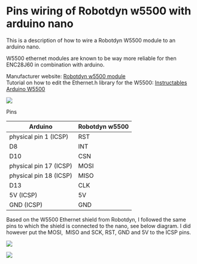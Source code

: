# Pins wiring of Robotdyn w5500 with arduino nano

This is a description of how to wire a Robotdyn W5500 module to an arduino nano. 

W5500 ethernet modules are known to be way more reliable for then ENC28J60 in combination with arduino. 

Manufacturer website: [Robotdyn w5500 module](https://robotdyn.com/ethernet-module-w5500-3-3v-5v.html)  
Tutorial on how to edit the Ethernet.h library for the W5500: [Instructables Arduino W5500](https://www.instructables.com/Arduino-Nano-with-WIZ550io-Easy-Internet/)

![](https://user-images.githubusercontent.com/43075793/114510933-8e54f980-9c37-11eb-90af-017696a3020c.png)

Pins 

| Arduino | Robotdyn w5500 |
| --- | --- |
| physical pin 1 (ICSP) | RST |
| D8 | INT |
| D10 | CSN |
| physical pin 17 (ICSP) | MOSI |
| physical pin 18 (ICSP) | MISO |
| D13 | CLK |
| 5V (ICSP) | 5V |
| GND (ICSP) | GND |

Based on the W5500 Ethernet shield from Robotdyn, I followed the same pins to which the shield is connected to the nano, see below diagram. I did however put the MOSI,  MISO and SCK, RST, GND and 5V to the ICSP pins.

![](https://user-images.githubusercontent.com/43075793/114511598-6619ca80-9c38-11eb-8957-94fb95d8c3b5.png)

![](https://user-images.githubusercontent.com/43075793/114511367-19ce8a80-9c38-11eb-8262-d595594c1f8a.png)
